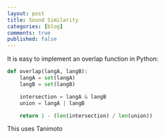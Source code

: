 ```yaml
---
layout: post
title: Sound Similarity
categories: [blog]
comments: true
published: false
---
```


It is easy to implement an overlap function in Python:

~~~ python
def overlap(langA, langB):
    langA = set(langA)
    langB = set(langB)

    intersection = langA & langB
    union = langA | langB

    return 1 - (len(intersection) / len(union))
~~~

This uses Tanimoto